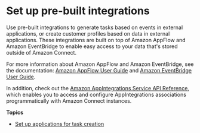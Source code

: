 # Set up pre\-built integrations<a name="crm"></a>

Use pre\-built integrations to generate tasks based on events in external applications, or create customer profiles based on data in external applications\. These integrations are built on top of Amazon AppFlow and Amazon EventBridge to enable easy access to your data that's stored outside of Amazon Connect\.

For more information about Amazon AppFlow and Amazon EventBridge, see the documentation: [Amazon AppFlow User Guide](https://docs.aws.amazon.com/appflow/latest/userguide/what-is-appflow.html) and [Amazon EventBridge User Guide](https://docs.aws.amazon.com/eventbridge/latest/userguide/)\.

In addition, check out the [Amazon AppIntegrations Service API Reference](https://docs.aws.amazon.com/appintegrations/latest/APIReference/Welcome.html), which enables you to access and configure AppIntegrations associations programmatically with Amazon Connect instances\.

**Topics**
+ [Set up applications for task creation](integrate-external-apps-tasks.md)